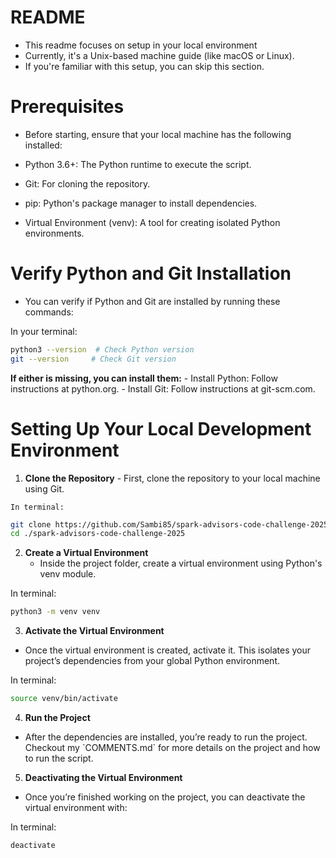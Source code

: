 # README
  - This readme focuses on setup in your local environment
  - Currently, it's a Unix-based machine guide (like macOS or Linux).
  - If you're familiar with this setup, you can skip this section.

# Prerequisites
  - Before starting, ensure that your local machine has the following installed:

  - Python 3.6+: The Python runtime to execute the script.
  - Git: For cloning the repository.
  - pip: Python's package manager to install dependencies.
  - Virtual Environment (venv): A tool for creating isolated Python environments.

# Verify Python and Git Installation
  - You can verify if Python and Git are installed by running these commands:
  
  In your terminal:

```bash
python3 --version  # Check Python version 
git --version     # Check Git version
```

  **If either is missing, you can install them:**
     - Install Python: Follow instructions at python.org.
     - Install Git: Follow instructions at git-scm.com.

# Setting Up Your Local Development Environment

  1. **Clone the Repository**
    - First, clone the repository to your local machine using Git.

    In terminal:
```bash
git clone https://github.com/Sambi85/spark-advisors-code-challenge-2025.git
cd ./spark-advisors-code-challenge-2025
```

2. **Create a Virtual Environment**
    - Inside the project folder, create a virtual environment using Python's venv module.
   
In terminal:
```bash
python3 -m venv venv
```

3. **Activate the Virtual Environment**
  - Once the virtual environment is created, activate it. This isolates your project’s dependencies from your global Python environment.

In terminal:
```bash
source venv/bin/activate
```

4. **Run the Project**
  - After the dependencies are installed, you’re ready to run the project. Checkout my \`COMMENTS.md\` for more details on the project and how to run the script.

5. **Deactivating the Virtual Environment**
  - Once you’re finished working on the project, you can deactivate the virtual environment with:

In terminal:
```bash
deactivate
```